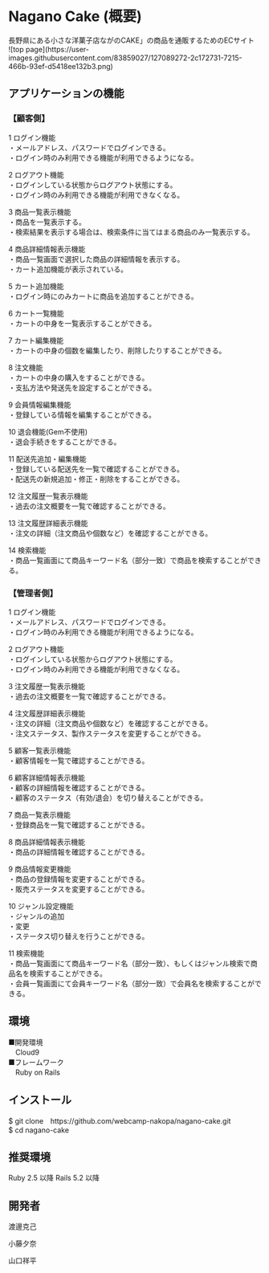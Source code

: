 <h1>Nagano Cake (概要)</h1>
⻑野県にある⼩さな洋菓⼦店ながのCAKE」の商品を通販するためのECサイト</br>
![top page](https://user-images.githubusercontent.com/83859027/127089272-2c172731-7215-466b-93ef-d5418ee132b3.png)


<h2>アプリケーションの機能</h2>
<h3>【顧客側】</h3>

1 ログイン機能</br>
・メールアドレス、パスワードでログインできる。</br>
・ログイン時のみ利用できる機能が利用できるようになる。</br>

2 ログアウト機能</br>
・ログインしている状態からログアウト状態にする。</br>
・ログイン時のみ利用できる機能が利用できなくなる。</br>

3 商品一覧表示機能</br>
・商品を一覧表示する。</br>
・検索結果を表示する場合は、検索条件に当てはまる商品のみ一覧表示する。</br>

4 商品詳細情報表示機能</br>
・商品一覧画面で選択した商品の詳細情報を表示する。</br>
・カート追加機能が表示されている。</br>

5 カート追加機能</br>
・ログイン時にのみカートに商品を追加することができる。</br>

6 カート一覧機能</br>
・カートの中身を一覧表示することができる。</br>

7 カート編集機能</br>
・カートの中身の個数を編集したり、削除したりすることができる。</br>

8 注文機能</br>
・カートの中身の購入をすることができる。</br>
・支払方法や発送先を設定することができる。</br>

9 会員情報編集機能</br>
・登録している情報を編集することができる。</br>

10 退会機能(Gem不使用)</br>
・退会手続きをすることができる。</br>

11 配送先追加・編集機能</br>
・登録している配送先を一覧で確認することができる。</br>
・配送先の新規追加・修正・削除をすることができる。</br>

12 注文履歴一覧表示機能</br>
・過去の注文概要を一覧で確認することができる。</br>

13 注文履歴詳細表示機能</br>
・注文の詳細（注文商品や個数など）を確認することができる。</br>

14 検索機能</br>
・商品一覧画面にて商品キーワード名（部分一致）で商品を検索することができる。</br>

<h3>【管理者側】</h3>

1 ログイン機能</br>
・メールアドレス、パスワードでログインできる。</br>
・ログイン時のみ利用できる機能が利用できるようになる。</br>

2 ログアウト機能</br>
・ログインしている状態からログアウト状態にする。</br>
・ログイン時のみ利用できる機能が利用できなくなる。</br>

3 注文履歴一覧表示機能</br>
・過去の注文概要を一覧で確認することができる。</br>

4 注文履歴詳細表示機能</br>
・注文の詳細（注文商品や個数など）を確認することができる。</br>
・注文ステータス、製作ステータスを変更することができる。</br>

5 顧客一覧表示機能</br>
・顧客情報を一覧で確認することができる。</br>

6 顧客詳細情報表示機能</br>
・顧客の詳細情報を確認することができる。</br>
・顧客のステータス（有効/退会）を切り替えることができる。</br>

7 商品一覧表示機能</br>
・登録商品を一覧で確認することができる。</br>

8 商品詳細情報表示機能</br>
・商品の詳細情報を確認することができる。</br>

9 商品情報変更機能</br>
・商品の登録情報を変更することができる。</br>
・販売ステータスを変更することができる。</br>

10 ジャンル設定機能</br>
・ジャンルの追加</br>
・変更</br>
・ステータス切り替えを行うことができる。</br>

11 検索機能</br>
・商品一覧画面にて商品キーワード名（部分一致）、もしくはジャンル検索で商品名を検索することができる。</br>
・会員一覧画面にて会員キーワード名（部分一致）で会員名を検索することができる。</br>

<h2>環境</h2>
■開発環境</br>
　Cloud9</br>
■フレームワーク</br>
　Ruby on Rails</br>

<h2>インストール</h2>
$ git clone　https://github.com/webcamp-nakopa/nagano-cake.git</br>
$ cd nagano-cake</br>

<h2>推奨環境</h2>
Ruby 2.5 以降 Rails 5.2 以降</br>

<h2>開発者</h2>
<p>渡邊克己</p>
<p>小藤夕奈</p>
<p>山口祥平</p>
